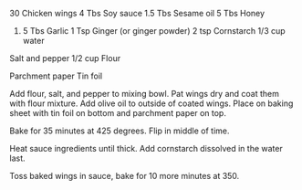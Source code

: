 30 Chicken wings
4 Tbs Soy sauce
1.5 Tbs Sesame oil
5 Tbs Honey

1. 5 Tbs Garlic
   1 Tsp Ginger (or ginger powder)
   2 tsp Cornstarch
   1/3 cup water

Salt and pepper
1/2 cup Flour

Parchment paper
Tin foil

Add flour, salt, and pepper to mixing bowl. Pat wings dry and coat them with flour mixture. Add olive oil to outside of coated wings. Place on baking sheet with tin foil on bottom and parchment paper on top.

Bake for 35 minutes at 425 degrees. Flip in middle of time.

Heat sauce ingredients until thick. Add cornstarch dissolved in the water last.

Toss baked wings in sauce, bake for 10 more minutes at 350.
